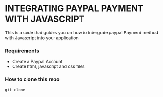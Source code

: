 # INTEGRATING PAYPAL PAYMENT WITH JAVASCRIPT

This is a code that guides you on how to intergrate paypal Payment method with Javascript into your application

### Requirements

- Create a Paypal Account
- Create html, javascript and css files

### How to clone this repo

```javascript
git clone
```
